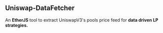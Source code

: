 ## Uniswap-DataFetcher

An **EtherJS** tool to extract UniswapV3's pools price feed for **data driven LP strategies.**
